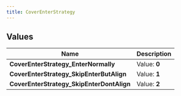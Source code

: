 ```yaml
---
title: CoverEnterStrategy
---
```


## Values

| Name | Description |
| ---- | ----------- |
| **CoverEnterStrategy\_EnterNormally** | Value: **0** |
| **CoverEnterStrategy\_SkipEnterButAlign** | Value: **1** |
| **CoverEnterStrategy\_SkipEnterDontAlign** | Value: **2** |

